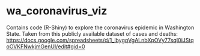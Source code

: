 # wa_coronavirus_viz
Contains code (R-Shiny) to explore the coronavirus epidemic in Washington State. Taken from this publicly available dataset of cases and deaths: https://docs.google.com/spreadsheets/d/1_lbygqVgALnbXpOVy77sqI0iJStqoOVKFNwkjmGenUI/edit#gid=0
